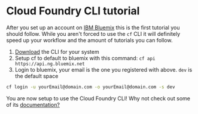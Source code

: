 # Cloud Foundry CLI tutorial

After you set up an account on [IBM Bluemix](https://console.ng.bluemix.net/) this is the first tutorial you should follow. While you aren't forced to use the `cf` CLI it will definitely speed up your workflow and the amount of tutorials you can follow.

1. [Download](https://github.com/cloudfoundry/cli/releases) the CLI for your system
2. Setup cf to default to bluemix with this command: `cf api https://api.ng.bluemix.net`
3. Login to bluemix, your email is the one you registered with above. `dev` is the default space
```bash
cf login -u yourEmail@domain.com -o yourEmail@domain.com -s dev
```

You are now setup to use the Cloud Foundry CLI! Why not check out some of its [documentation?](https://www.ng.bluemix.net/docs/#cli/cli.html#cfcommands)

